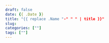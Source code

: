 ```yaml
---
draft: false
date: {{ .Date }}
title: "{{ replace .Name "-" " " | title }}"
slug:
categories: [""]
tags: [""]
---
```


